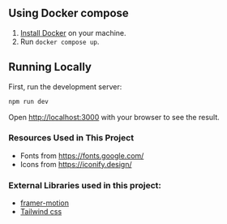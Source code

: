 ## Using Docker compose

1. [Install Docker](https://docs.docker.com/get-docker/) on your machine.
2. Run `docker compose up`.

## Running Locally

First, run the development server:

```bash
npm run dev
```

Open [http://localhost:3000](http://localhost:3000) with your browser to see the result.

### Resources Used in This Project
- Fonts from https://fonts.google.com/ <br />
- Icons from https://iconify.design/ <br />

### External Libraries used in this project:

- [framer-motion](https://www.framer.com/motion/) <br />
- [Tailwind css](https://tailwindcss.com/) <br />
